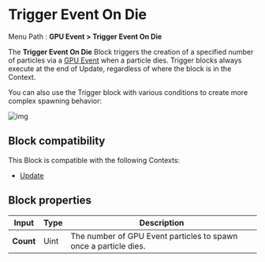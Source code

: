 # Trigger Event On Die

Menu Path : **GPU Event > Trigger Event On Die**

The **Trigger Event On Die** Block triggers the creation of a specified number of particles via a [GPU Event](Context-GPUEvent.md) when a particle dies. Trigger blocks always execute at the end of Update, regardless of where the block is in the Context.

You can also use the Trigger block with various conditions to create more complex spawning behavior:

![img](Images/Block-TriggerEventOnDieExample.png)

## Block compatibility

This Block is compatible with the following Contexts:

- [Update](Context-Update.md)

## Block properties

| **Input** | **Type** | **Description**                                              |
| --------- | -------- | ------------------------------------------------------------ |
| **Count** | Uint     | The number of GPU Event particles to spawn once a particle dies. |
